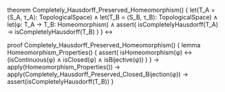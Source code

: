 theorem Completely_Hausdorff_Preserved_Homeomorphism() {
  let(T_A = ⟨S_A, τ_A⟩: TopologicalSpace) ∧
  let(T_B = ⟨S_B, τ_B⟩: TopologicalSpace) ∧
  let(φ: T_A → T_B: Homeomorphism) ∧
  assert(
    isCompletelyHausdorff(T_A) → isCompletelyHausdorff(T_B)
  )
} ↔

proof Completely_Hausdorff_Preserved_Homeomorphism() {
  lemma Homeomorphism_Properties() {
    assert(
      isHomeomorphism(φ) ↔
      (isContinuous(φ) ∧ isClosed(φ) ∧ isBijective(φ))
    )
  } →
  apply(Homeomorphism_Properties()) →
  apply(Completely_Hausdorff_Preserved_Closed_Bijection(φ)) →
  assert(isCompletelyHausdorff(T_B))
}